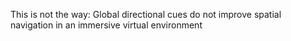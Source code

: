 This is not the way: Global directional cues do not improve spatial navigation in an immersive virtual environment

